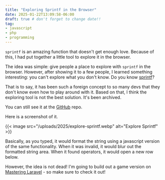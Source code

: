 ```yaml
---
title: "Exploring Sprintf in the Browser"
date: 2025-01-22T13:09:58-06:00
draft: true # don't forget to change date!!
tag:
- javascript
- php
- programming
---
```

`sprintf` is an amazing function that doesn't get enough love. Because of this, I had put together a little tool to explore it in the browser.

<!--more-->

The idea was simple: give people a place to explore with `sprintf` in the browser.  However, after showing it to a few people, I learned something interesting: you can't explore what you don't know.  Do you know [sprintf](https://php.net/sprintf)?

That is to say, it has been such a foreign concept to so many devs that they don't know even how to play around with it.  Based on that, I think the exploring tool is not the best solution. It's been archived.

You can still see it at the [GitHub](https://github.com/morebetterfaster/explore-sprintf) repo.  

Here is a screenshot of it.

{{< image src="/uploads/2025/explore-sprintf.webp" alt="Explore Sprintf" >}}

Basically, as you typed, it would format the string using a javascript version of the same functionality. When it was invalid, it would blur out the formatted string area. When it found operators, it would open a new row below.

However, the idea is not dead! I'm going to build out a game version on [Mastering Laravel](https://masteringlaravel.io) - so make sure to check it out!

